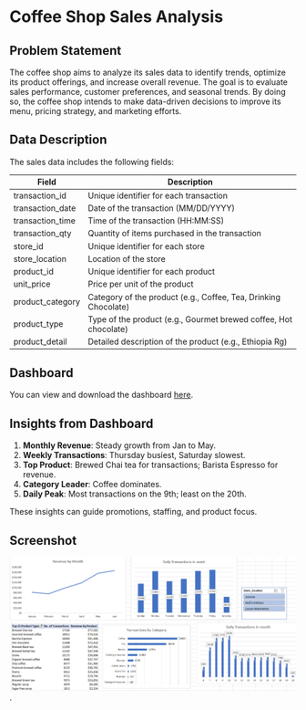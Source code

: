 # Coffee Shop Sales Analysis

## Problem Statement

The coffee shop aims to analyze its sales data to identify trends, optimize its product offerings, and increase overall revenue. The goal is to evaluate sales performance, customer preferences, and seasonal trends. By doing so, the coffee shop intends to make data-driven decisions to improve its menu, pricing strategy, and marketing efforts.

## Data Description

The sales data includes the following fields:

| Field            | Description                                                          |
|------------------|----------------------------------------------------------------------|
| transaction_id   | Unique identifier for each transaction                               |
| transaction_date | Date of the transaction (MM/DD/YYYY)                                 |
| transaction_time | Time of the transaction (HH:MM:SS)                                   |
| transaction_qty  | Quantity of items purchased in the transaction                       |
| store_id         | Unique identifier for each store                                     |
| store_location   | Location of the store                                                |
| product_id       | Unique identifier for each product                                   |
| unit_price       | Price per unit of the product                                        |
| product_category | Category of the product (e.g., Coffee, Tea, Drinking Chocolate)      |
| product_type     | Type of the product (e.g., Gourmet brewed coffee, Hot chocolate)     |
| product_detail   | Detailed description of the product (e.g., Ethiopia Rg)              |

## Dashboard

You can view and download the dashboard [here](https://1drv.ms/x/s!AncCHMR1YhkblZVcNZPivd-6CT8n9w?e=xsCLK2).

## Insights from Dashboard

1. **Monthly Revenue**: Steady growth from Jan to May.
2. **Weekly Transactions**: Thursday busiest, Saturday slowest.
3. **Top Product**: Brewed Chai tea for transactions; Barista Espresso for revenue.
4. **Category Leader**: Coffee dominates.
5. **Daily Peak**: Most transactions on the 9th; least on the 20th.

These insights can guide promotions, staffing, and product focus.

## Screenshot

![Dashboard Screenshot](https://github.com/Sasirekha-bg/Coffee-shop-Sales-Analysis/blob/main/Coffe%20shop%20sales%20dashboard.png).



